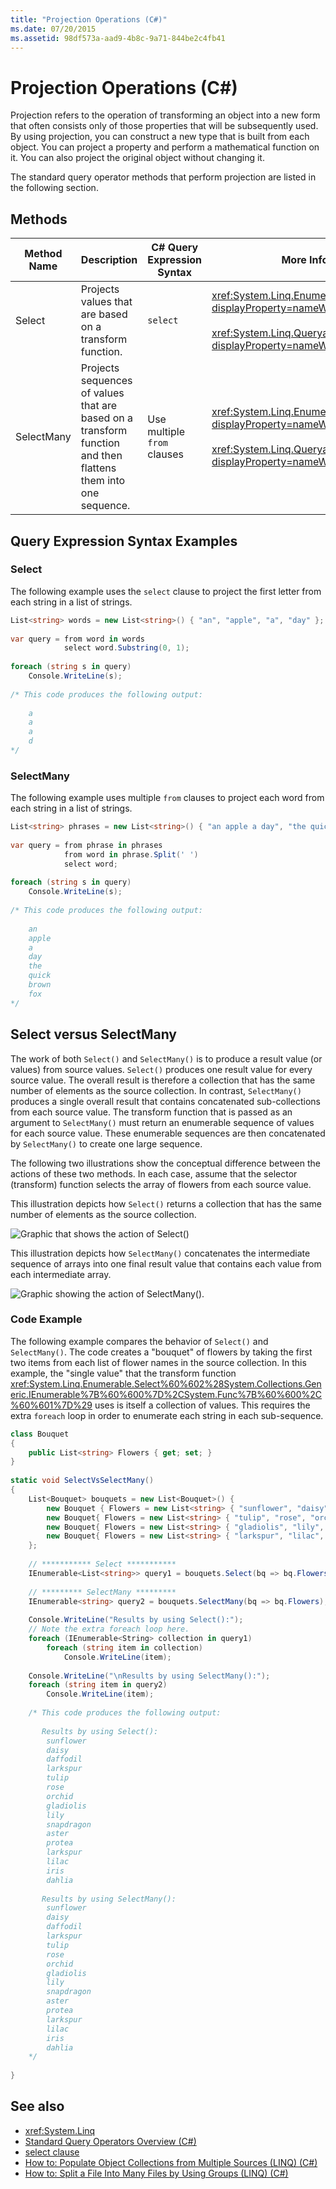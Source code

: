 ```yaml
---
title: "Projection Operations (C#)"
ms.date: 07/20/2015
ms.assetid: 98df573a-aad9-4b8c-9a71-844be2c4fb41
---
```

# Projection Operations (C#)
Projection refers to the operation of transforming an object into a new form that often consists only of those properties that will be subsequently used. By using projection, you can construct a new type that is built from each object. You can project a property and perform a mathematical function on it. You can also project the original object without changing it.  
  
 The standard query operator methods that perform projection are listed in the following section.  
  
## Methods  
  
|Method Name|Description|C# Query Expression Syntax|More Information|  
|-----------------|-----------------|---------------------------------|----------------------|  
|Select|Projects values that are based on a transform function.|`select`|<xref:System.Linq.Enumerable.Select%2A?displayProperty=nameWithType><br /><br /> <xref:System.Linq.Queryable.Select%2A?displayProperty=nameWithType>|  
|SelectMany|Projects sequences of values that are based on a transform function and then flattens them into one sequence.|Use multiple `from` clauses|<xref:System.Linq.Enumerable.SelectMany%2A?displayProperty=nameWithType><br /><br /> <xref:System.Linq.Queryable.SelectMany%2A?displayProperty=nameWithType>|  
  
## Query Expression Syntax Examples  
  
### Select  
 The following example uses the `select` clause to project the first letter from each string in a list of strings.  
  
```csharp  
List<string> words = new List<string>() { "an", "apple", "a", "day" };  
  
var query = from word in words  
            select word.Substring(0, 1);  
  
foreach (string s in query)  
    Console.WriteLine(s);  
  
/* This code produces the following output:  
  
    a  
    a  
    a  
    d  
*/  
```  
  
### SelectMany  
 The following example uses multiple `from` clauses  to project each word from each string in a list of strings.  
  
```csharp  
List<string> phrases = new List<string>() { "an apple a day", "the quick brown fox" };  
  
var query = from phrase in phrases  
            from word in phrase.Split(' ')  
            select word;  
  
foreach (string s in query)  
    Console.WriteLine(s);  
  
/* This code produces the following output:  
  
    an  
    apple  
    a  
    day  
    the  
    quick  
    brown  
    fox  
*/  
```  
  
## Select versus SelectMany  
 The work of both `Select()` and `SelectMany()` is to produce a result value (or values) from source values. `Select()` produces one result value for every source value. The overall result is therefore a collection that has the same number of elements as the source collection. In contrast, `SelectMany()` produces a single overall result that contains concatenated sub-collections from each source value. The transform function that is passed as an argument to `SelectMany()` must return an enumerable sequence of values for each source value. These enumerable sequences are then concatenated by `SelectMany()` to create one large sequence.  
  
 The following two illustrations show the conceptual difference between the actions of these two methods. In each case, assume that the selector (transform) function selects the array of flowers from each source value.  
  
 This illustration depicts how `Select()` returns a collection that has the same number of elements as the source collection.  
  
 ![Graphic that shows the action of Select&#40;&#41;](./media/projection-operations/select-action-graphic.png)  
  
 This illustration depicts how `SelectMany()` concatenates the intermediate sequence of arrays into one final result value that contains each value from each intermediate array.  
  
 ![Graphic showing the action of SelectMany&#40;&#41;.](./media/projection-operations/select-many-action-graphic.png )  
  
### Code Example  
 The following example compares the behavior of `Select()` and `SelectMany()`. The code creates a "bouquet" of flowers by taking the first two items from each list of flower names in the source collection. In this example, the "single value" that the transform function <xref:System.Linq.Enumerable.Select%60%602%28System.Collections.Generic.IEnumerable%7B%60%600%7D%2CSystem.Func%7B%60%600%2C%60%601%7D%29> uses is itself a collection of values. This requires the extra `foreach` loop in order to enumerate each string in each sub-sequence.  
  
```csharp  
class Bouquet  
{  
    public List<string> Flowers { get; set; }  
}  
  
static void SelectVsSelectMany()  
{  
    List<Bouquet> bouquets = new List<Bouquet>() {  
        new Bouquet { Flowers = new List<string> { "sunflower", "daisy", "daffodil", "larkspur" }},  
        new Bouquet{ Flowers = new List<string> { "tulip", "rose", "orchid" }},  
        new Bouquet{ Flowers = new List<string> { "gladiolis", "lily", "snapdragon", "aster", "protea" }},  
        new Bouquet{ Flowers = new List<string> { "larkspur", "lilac", "iris", "dahlia" }}  
    };  
  
    // *********** Select ***********              
    IEnumerable<List<string>> query1 = bouquets.Select(bq => bq.Flowers);  
  
    // ********* SelectMany *********  
    IEnumerable<string> query2 = bouquets.SelectMany(bq => bq.Flowers);  
  
    Console.WriteLine("Results by using Select():");  
    // Note the extra foreach loop here.  
    foreach (IEnumerable<String> collection in query1)  
        foreach (string item in collection)  
            Console.WriteLine(item);  
  
    Console.WriteLine("\nResults by using SelectMany():");  
    foreach (string item in query2)  
        Console.WriteLine(item);  
  
    /* This code produces the following output:  
  
       Results by using Select():  
        sunflower  
        daisy  
        daffodil  
        larkspur  
        tulip  
        rose  
        orchid  
        gladiolis  
        lily  
        snapdragon  
        aster  
        protea  
        larkspur  
        lilac  
        iris  
        dahlia  
  
       Results by using SelectMany():  
        sunflower  
        daisy  
        daffodil  
        larkspur  
        tulip  
        rose  
        orchid  
        gladiolis  
        lily  
        snapdragon  
        aster  
        protea  
        larkspur  
        lilac  
        iris  
        dahlia  
    */  
  
}  
```  
  
## See also

- <xref:System.Linq>
- [Standard Query Operators Overview (C#)](../../../../csharp/programming-guide/concepts/linq/standard-query-operators-overview.md)
- [select clause](../../../../csharp/language-reference/keywords/select-clause.md)
- [How to: Populate Object Collections from Multiple Sources (LINQ) (C#)](../../../../csharp/programming-guide/concepts/linq/how-to-populate-object-collections-from-multiple-sources-linq.md)
- [How to: Split a File Into Many Files by Using Groups (LINQ) (C#)](../../../../csharp/programming-guide/concepts/linq/how-to-split-a-file-into-many-files-by-using-groups-linq.md)
